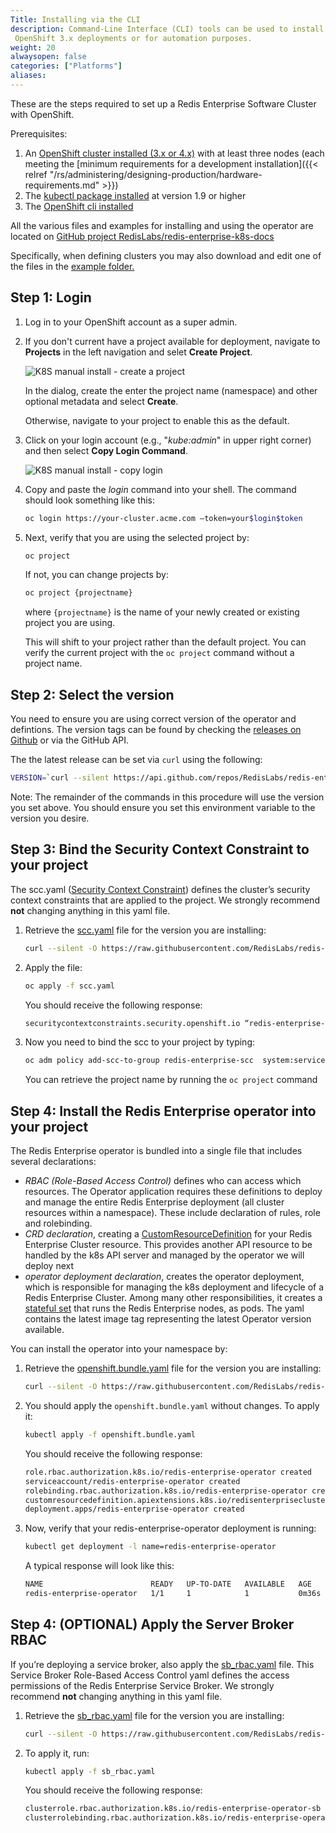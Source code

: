 ```yaml
---
Title: Installing via the CLI
description: Command-Line Interface (CLI) tools can be used to install the Redis Enterprise Operator for
 OpenShift 3.x deployments or for automation purposes.
weight: 20
alwaysopen: false
categories: ["Platforms"]
aliases:
---
```

These are the steps required to set up a Redis Enterprise Software
Cluster with OpenShift.

Prerequisites:

1. An [OpenShift cluster installed (3.x or 4.x)](https://docs.openshift.com/container-platform/3.11/welcome/index.html) with at least three nodes (each meeting the [minimum requirements for a development installation]({{< relref "/rs/administering/designing-production/hardware-requirements.md" >}})
1. The [kubectl package installed](https://kubernetes.io/docs/tasks/tools/install-kubectl/) at version 1.9 or higher
1. The [OpenShift cli installed](https://docs.openshift.com/online/starter/cli_reference/openshift_cli/getting-started-cli.html#cli-installing-cli_cli-developer-commands)

All the various files and examples for installing and using the operator are
located on [GitHub project RedisLabs/redis-enterprise-k8s-docs](https://github.com/RedisLabs/redis-enterprise-k8s-docs)

Specifically, when defining clusters you may also download and edit one of the
files in the [example folder.](https://github.com/RedisLabs/redis-enterprise-k8s-docs/tree/master/examples)  



## Step 1: Login

1. Log in to your OpenShift account as a super admin.
1. If you don't current have a project available for deployment, navigate to **Projects**
   in the left navigation and selet **Create Project**.

    ![K8S manual install - create a project]( /images/rs/k8s-operatorhub-install-create-project.png )

    In the dialog, create the enter the project name (namespace) and other
    optional metadata and select **Create**.

    Otherwise, navigate to your project to enable this as the default.

1. Click on your login account (e.g., "*kube:admin*" in upper right corner) and then select **Copy Login Command**.


    ![K8S manual install - copy login]( /images/rs/k8s-operatorhub-install-copy-login.png )

1. Copy and paste the *login* command into your shell. The command should look something like this:

    ```sh
    oc login https://your-cluster.acme.com –token=your$login$token
    ```

1. Next, verify that you are using the selected project by:

    ```sh
    oc project
    ```

    If not, you can change projects by:

    ```sh
    oc project {projectname}
    ```

    where `{projectname}` is the name of your newly created or existing project
    you are using.

    This will shift to your project rather than the default project. You can
    verify the current project with the `oc project` command without a project
    name.

## Step 2: Select the version

You need to ensure you are using correct version of the operator and defintions. The version tags
can be found by checking the [releases on Github](https://github.com/RedisLabs/redis-enterprise-k8s-docs/releases)
or via the GitHub API.

The the latest release can be set via `curl` using the following:
```sh
VERSION=`curl --silent https://api.github.com/repos/RedisLabs/redis-enterprise-k8s-docs/releases/latest | grep "tag_name" | sed -E 's/.*"([^"]+)".*/\1/'`
```

Note: The remainder of the commands in this procedure will use the version you
set above. You should ensure you set this environment variable to the version
you desire.

## Step 3: Bind the Security Context Constraint to your project

The scc.yaml ([Security Context Constraint](https://docs.openshift.com/container-platform/3.11/welcome/index.html)) defines the cluster’s security context constraints that are applied to the project. We strongly recommend **not** changing anything in this yaml file.

1. Retrieve the [scc.yaml](https://raw.githubusercontent.com/RedisLabs/redis-enterprise-k8s-docs/master/openshift/scc.yaml) file
   for the version you are installing:

    ```sh
    curl --silent -O https://raw.githubusercontent.com/RedisLabs/redis-enterprise-k8s-docs/$VERSION/openshift/scc.yaml
    ```

2. Apply the file:

    ```sh
    oc apply -f scc.yaml
    ```

    You should receive the following response:

    ```sh
    securitycontextconstraints.security.openshift.io “redis-enterprise-scc” configured
    ```

3. Now you need to bind the scc to your project by typing:

    ```sh
    oc adm policy add-scc-to-group redis-enterprise-scc  system:serviceaccounts:your_project_name
    ```

    You can retrieve the project name by running the `oc project` command

## Step 4: Install the Redis Enterprise operator into your project

The Redis Enterprise operator is bundled into a single file that includes several declarations:

- *RBAC (Role-Based Access Control)* defines who can access which resources. The Operator application requires these definitions to deploy and manage the entire Redis Enterprise deployment (all cluster resources within a namespace). These include declaration of rules, role and rolebinding.
- *CRD declaration*, creating a [CustomResourceDefinition](https://kubernetes.io/docs/concepts/extend-kubernetes/api-extension/custom-resources/#customresourcedefinitions) for your Redis Enterprise Cluster resource. This provides another API resource to be handled by the k8s API server and managed by the operator we will deploy next
- *operator deployment declaration*, creates the operator deployment, which is responsible for managing the k8s deployment and lifecycle of a Redis Enterprise Cluster. Among many other responsibilities, it creates a [stateful set](https://kubernetes.io/docs/concepts/workloads/controllers/statefulset/) that runs the Redis Enterprise nodes, as pods. The yaml  contains the latest image tag representing the latest Operator version available.

You can install the operator into your namespace by:

1. Retrieve the [openshift.bundle.yaml](https://raw.githubusercontent.com/RedisLabs/redis-enterprise-k8s-docs/master/openshift.bundle.yaml) file
   for the version you are installing:

    ```sh
    curl --silent -O https://raw.githubusercontent.com/RedisLabs/redis-enterprise-k8s-docs/$VERSION/openshift.bundle.yaml
    ```


1. You should apply the `openshift.bundle.yaml` without changes. To apply it:

    ```sh
    kubectl apply -f openshift.bundle.yaml
    ```

    You should receive the following response:

    ```sh
    role.rbac.authorization.k8s.io/redis-enterprise-operator created
    serviceaccount/redis-enterprise-operator created
    rolebinding.rbac.authorization.k8s.io/redis-enterprise-operator created
    customresourcedefinition.apiextensions.k8s.io/redisenterpriseclusters.app.redislabs.com configured
    deployment.apps/redis-enterprise-operator created
    ```
2. Now, verify that your redis-enterprise-operator deployment is running:

    ```sh
    kubectl get deployment -l name=redis-enterprise-operator
    ```

    A typical response will look like this:

    ```sh
    NAME                        READY   UP-TO-DATE   AVAILABLE   AGE
    redis-enterprise-operator   1/1     1            1           0m36s
    ```

## Step 4: (OPTIONAL) Apply the Server Broker RBAC

If you’re deploying a service broker, also apply the [sb_rbac.yaml](https://raw.githubusercontent.com/RedisLabs/redis-enterprise-k8s-docs/master/openshift/sb_rbac.yaml) file. This Service Broker Role-Based Access Control yaml defines the access permissions of the Redis Enterprise Service Broker. We strongly recommend **not** changing anything in this yaml file.

1. Retrieve the [sb_rbac.yaml](https://raw.githubusercontent.com/RedisLabs/redis-enterprise-k8s-docs/master/openshift/sb_rbac.yaml) file
   for the version you are installing:

    ```sh
    curl --silent -O https://raw.githubusercontent.com/RedisLabs/redis-enterprise-k8s-docs/$VERSION/openshift/sb_rbac.yaml
    ```
2. To apply it, run:

    ```sh
    kubectl apply -f sb_rbac.yaml
    ```

    You should receive the following response:

    ```sh
    clusterrole.rbac.authorization.k8s.io/redis-enterprise-operator-sb configured
    clusterrolebinding.rbac.authorization.k8s.io/redis-enterprise-operator configured
    ```

